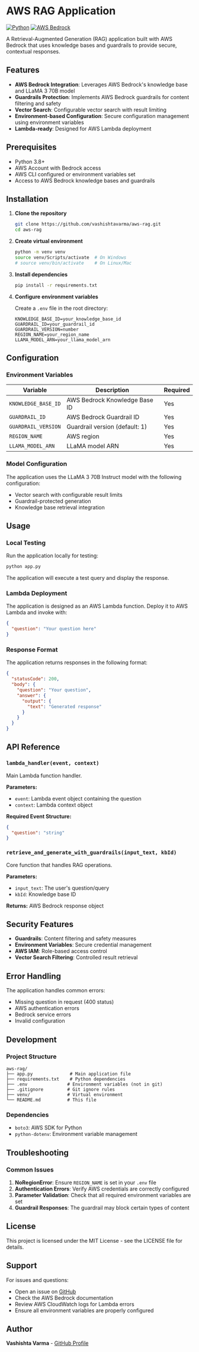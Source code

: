 # AWS RAG Application

[![Python](https://img.shields.io/badge/Python-3.8+-blue?style=flat-square&logo=python)](https://www.python.org/)
[![AWS Bedrock](https://img.shields.io/badge/AWS-Bedrock-orange?style=flat-square&logo=amazon-aws)](https://aws.amazon.com/bedrock/)

A Retrieval-Augmented Generation (RAG) application built with AWS Bedrock that uses knowledge bases and guardrails to provide secure, contextual responses.

## Features

- **AWS Bedrock Integration**: Leverages AWS Bedrock's knowledge base and LLaMA 3 70B model
- **Guardrails Protection**: Implements AWS Bedrock guardrails for content filtering and safety
- **Vector Search**: Configurable vector search with result limiting
- **Environment-based Configuration**: Secure configuration management using environment variables
- **Lambda-ready**: Designed for AWS Lambda deployment

## Prerequisites

- Python 3.8+
- AWS Account with Bedrock access
- AWS CLI configured or environment variables set
- Access to AWS Bedrock knowledge bases and guardrails

## Installation

1. **Clone the repository**
   ```bash
   git clone https://github.com/vashishtavarma/aws-rag.git
   cd aws-rag
   ```

2. **Create virtual environment**
   ```bash
   python -m venv venv
   source venv/Scripts/activate  # On Windows
   # source venv/bin/activate    # On Linux/Mac
   ```

3. **Install dependencies**
   ```bash
   pip install -r requirements.txt
   ```

4. **Configure environment variables**
   
   Create a `.env` file in the root directory:
   ```env
   KNOWLEDGE_BASE_ID=your_knowledge_base_id
   GUARDRAIL_ID=your_guardrail_id
   GUARDRAIL_VERSION=number
   REGION_NAME=your_region_name
   LLAMA_MODEL_ARN=your_llama_model_arn
   ```

## Configuration

### Environment Variables

| Variable | Description | Required |
|----------|-------------|----------|
| `KNOWLEDGE_BASE_ID` | AWS Bedrock Knowledge Base ID | Yes |
| `GUARDRAIL_ID` | AWS Bedrock Guardrail ID | Yes |
| `GUARDRAIL_VERSION` | Guardrail version (default: 1) | Yes |
| `REGION_NAME` | AWS region | Yes |
| `LLAMA_MODEL_ARN` | LLaMA model ARN | Yes |

### Model Configuration

The application uses the LLaMA 3 70B Instruct model with the following configuration:
- Vector search with configurable result limits
- Guardrail-protected generation
- Knowledge base retrieval integration

## Usage

### Local Testing

Run the application locally for testing:

```bash
python app.py
```

The application will execute a test query and display the response.

### Lambda Deployment

The application is designed as an AWS Lambda function. Deploy it to AWS Lambda and invoke with:

```json
{
  "question": "Your question here"
}
```

### Response Format

The application returns responses in the following format:

```json
{
  "statusCode": 200,
  "body": {
    "question": "Your question",
    "answer": {
      "output": {
        "text": "Generated response"
      }
    }
  }
}
```

## API Reference

### `lambda_handler(event, context)`

Main Lambda function handler.

**Parameters:**
- `event`: Lambda event object containing the question
- `context`: Lambda context object

**Required Event Structure:**
```json
{
  "question": "string"
}
```

### `retrieve_and_generate_with_guardrails(input_text, kbId)`

Core function that handles RAG operations.

**Parameters:**
- `input_text`: The user's question/query
- `kbId`: Knowledge base ID

**Returns:** AWS Bedrock response object

## Security Features

- **Guardrails**: Content filtering and safety measures
- **Environment Variables**: Secure credential management
- **AWS IAM**: Role-based access control
- **Vector Search Filtering**: Controlled result retrieval

## Error Handling

The application handles common errors:
- Missing question in request (400 status)
- AWS authentication errors
- Bedrock service errors
- Invalid configuration

## Development

### Project Structure

```
aws-rag/
├── app.py              # Main application file
├── requirements.txt    # Python dependencies
├── .env               # Environment variables (not in git)
├── .gitignore         # Git ignore rules
├── venv/              # Virtual environment
└── README.md          # This file
```

### Dependencies

- `boto3`: AWS SDK for Python
- `python-dotenv`: Environment variable management

## Troubleshooting

### Common Issues

1. **NoRegionError**: Ensure `REGION_NAME` is set in your `.env` file
2. **Authentication Errors**: Verify AWS credentials are correctly configured
3. **Parameter Validation**: Check that all required environment variables are set
4. **Guardrail Responses**: The guardrail may block certain types of content

## License

This project is licensed under the MIT License - see the LICENSE file for details.

## Support

For issues and questions:
- Open an issue on [GitHub](https://github.com/vashishtavarma/aws-rag/issues)
- Check the AWS Bedrock documentation
- Review AWS CloudWatch logs for Lambda errors
- Ensure all environment variables are properly configured

## Author

**Vashishta Varma** - [GitHub Profile](https://github.com/vashishtavarma)
